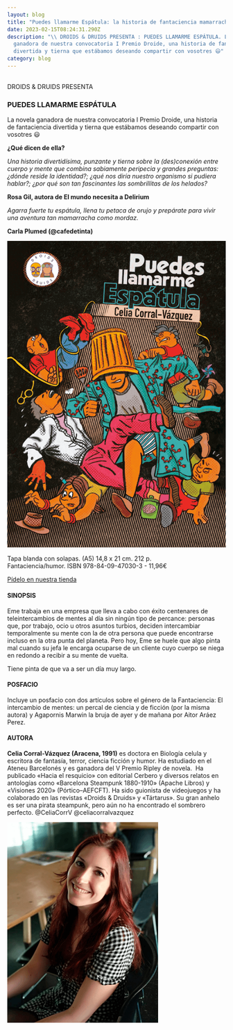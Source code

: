 ```yaml
---
layout: blog
title: "Puedes llamarme Espátula: la historia de fantaciencia mamarracha"
date: 2023-02-15T08:24:31.290Z
description: "\\ DROIDS & DRUIDS PRESENTA : PUEDES LLAMARME ESPÁTULA. L﻿a novela
  ganadora de nuestra convocatoria I Premio Droide, una historia de fantaciencia
  divertida y tierna que estábamos deseando compartir con vosotres 😃"
category: blog
---
```

\
DROIDS & DRUIDS PRESENTA 

### PUEDES LLAMARME ESPÁTULA

L﻿a novela ganadora de nuestra convocatoria I Premio Droide, una historia de fantaciencia divertida y tierna que estábamos deseando compartir con vosotres 😃

**¿Qué dicen de ella?**

*Una historia divertidísima, punzante y tierna sobre la (des)conexión entre cuerpo y mente que combina sabiamente peripecia y grandes preguntas: ¿dónde reside la identidad?; ¿qué nos diría nuestro organismo si pudiera hablar?; ¿por qué son tan fascinantes las sombrillitas de los helados?* 

**Rosa Gil, autora de El mundo necesita a Delirium** 

*Agarra fuerte tu espátula, llena tu petaca de orujo y prepárate para vivir una aventura tan mamarracha como mordaz.*  

**Carla Plumed (@cafedetinta)**

![](/public/images/supertiny.png)

Tapa blanda con solapas. (A5) 14,8 x 21 cm. 212 p.\
Fantaciencia/humor. ISBN 978-84-09-47030-3 - 11,96€

[Pídelo en nuestra tienda](https://droidsanddruids.sumupstore.com/productos)

#### SINOPSIS

Eme trabaja en una empresa que lleva a cabo con éxito centenares de teleintercambios de mentes al día sin ningún tipo de percance: personas que, por trabajo, ocio u otros asuntos turbios, deciden intercambiar temporalmente su mente con la de otra persona que puede encontrarse incluso en la otra punta del planeta. Pero hoy, Eme se huele que algo pinta mal cuando su jefa le encarga ocuparse de un cliente cuyo cuerpo se niega en redondo a recibir a su mente de vuelta.

Tiene pinta de que va a ser un día muy largo.



#### POSFACIO

Incluye un posfacio con dos artículos sobre el género de la Fantaciencia: El intercambio de mentes: un percal de ciencia y de ficción (por la misma autora) y Agapornis Marwin la bruja de ayer y de mañana por Aitor Aráez Perez.



#### A﻿UTORA

**Celia Corral-Vázquez (Aracena, 1991)** es doctora en Biología celula y escritora de fantasía, terror, ciencia ficción y humor. Ha estudiado en el Ateneu Barcelonés y es ganadora del V Premio Ripley de novela.  Ha publicado «Hacia el resquicio» con editorial Cerbero y diversos relatos en antologías como «Barcelona Steampunk 1880-1910» (Apache Libros) y «Visiones 2020» (Pórtico–AEFCFT). Ha sido guionista de videojuegos y ha colaborado en las revistas «Droids & Druids» y «Tártarus». Su gran anhelo es ser una pirata steampunk, pero aún no ha encontrado el sombrero perfecto. @CeliaCorrV @celiacorralvazquez

![](/public/images/celiatiny.png)